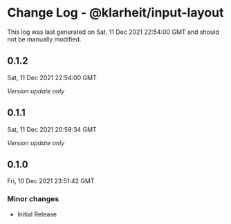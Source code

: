 # Change Log - @klarheit/input-layout

This log was last generated on Sat, 11 Dec 2021 22:54:00 GMT and should not be manually modified.

## 0.1.2
Sat, 11 Dec 2021 22:54:00 GMT

_Version update only_

## 0.1.1
Sat, 11 Dec 2021 20:59:34 GMT

_Version update only_

## 0.1.0
Fri, 10 Dec 2021 23:51:42 GMT

### Minor changes

- Initial Release

